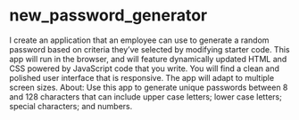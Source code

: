 # new_password_generator
I create an application that an employee can use to generate a random password based on criteria they’ve selected by modifying starter code. This app will run in the browser, and will feature dynamically updated HTML and CSS powered by JavaScript code that you write. You will find a clean and polished user interface that is responsive. The app will adapt to multiple screen sizes.
About:
Use this app to generate unique passwords between 8 and 128 characters that can include upper case letters; lower case letters; special characters; and numbers.

